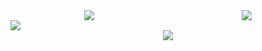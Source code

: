 <div style="display: flex; justify-content: space-around;">
  <a href="https://github.com/Youkamii/github-readme-stats">
    <img src="https://github-readme-stats.vercel.app/api/top-langs/?username=Youkamii" />
  </a>
  <a href="https://github.com/Youkamii/github-readme-stats">
    <img src="https://github-readme-stats.vercel.app/api?username=Youkamii" />
  </a>
</div>

<img src="https://github-readme-stats-git-masterorgs-github-readme-stats-team.vercel.app/api?username=Youkamii&include_orgs=true" />

<div style="display: flex; justify-content: space-around;">  
  <a href="https://github.com/Youkamii/github-readme-stats">
    <img src="https://github-readme-stats.vercel.app/api/top-langs/?username=Youkamii" />
  </a>
</div>
